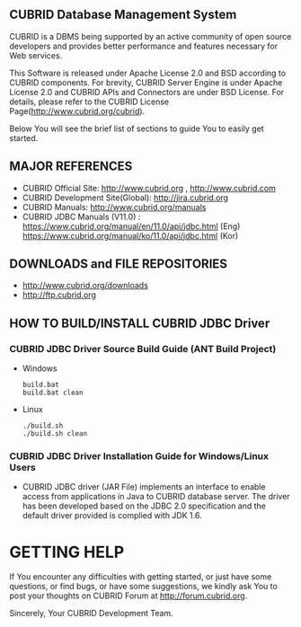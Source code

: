 ## CUBRID Database Management System
CUBRID is a DBMS being supported by an active community of open source developers 
and provides better performance and features necessary for Web services. 

This Software is released under Apache License 2.0 and BSD according to CUBRID components.
For brevity, CUBRID Server Engine is under Apache License 2.0 and CUBRID APIs and Connectors are under BSD License.
For details, please refer to the CUBRID License Page(http://www.cubrid.org/cubrid).

Below You will see the brief list of sections to guide You to easily get started. 

## MAJOR REFERENCES
- CUBRID Official Site: http://www.cubrid.org ,  http://www.cubrid.com
- CUBRID Development Site(Global): http://jira.cubrid.org
- CUBRID Manuals: http://www.cubrid.org/manuals 
- CUBRID JDBC Manuals (V11.0) : https://www.cubrid.org/manual/en/11.0/api/jdbc.html (Eng)
  https://www.cubrid.org/manual/ko/11.0/api/jdbc.html (Kor)

## DOWNLOADS and FILE REPOSITORIES
- http://www.cubrid.org/downloads
- http://ftp.cubrid.org

## HOW TO BUILD/INSTALL CUBRID JDBC Driver
### CUBRID JDBC Driver Source Build Guide (ANT Build Project)
- Windows
  ```
  build.bat 
  build.bat clean 
  ```
    
- Linux

  ```
  ./build.sh 
  ./build.sh clean
  ```

### CUBRID JDBC Driver Installation Guide for Windows/Linux Users
- CUBRID JDBC driver (JAR File) implements an interface to enable access 
  from applications in Java to CUBRID database server. 
  The driver has been developed based on the JDBC 2.0 specification 
  and the default driver provided is complied with JDK 1.6.

GETTING HELP
============
If You encounter any difficulties with getting started, or just have some
questions, or find bugs, or have some suggestions, we kindly ask You to 
post your thoughts on CUBRID Forum at http://forum.cubrid.org.

Sincerely,
Your CUBRID Development Team.
